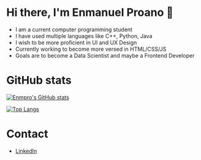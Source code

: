 # Hi there, I'm Enmanuel Proano 👋

* I am a current computer programming student
* I have used multiple languages like C++, Python, Java
* I wish to be more proficient in UI and UX Design
* Currently working to become more versed in HTML/CSS/JS
* Goals are to become a Data Scientist and maybe a Frontend Developer

# GitHub stats
[![Enmpro's GitHub stats](https://github-readme-stats.vercel.app/api?username=enmpro&hide_rank=true&theme=cobalt)](https://github.com/anuraghazra/github-readme-stats)

[![Top Langs](https://github-readme-stats.vercel.app/api/top-langs/?username=enmpro&layout=compact)](https://github.com/anuraghazra/github-readme-stats)

# Contact
* [LinkedIn](https://www.linkedin.com/in/enmanuel-proano-2594a6233/)

<!--
**enmpro/enmpro** is a ✨ _special_ ✨ repository because its `README.md` (this file) appears on your GitHub profile.

Here are some ideas to get you started:

- 🔭 I’m currently working on ...
- 🌱 I’m currently learning ...
- 👯 I’m looking to collaborate on ...
- 🤔 I’m looking for help with ...
- 💬 Ask me about ...
- 📫 How to reach me: ...
- 😄 Pronouns: ...
- ⚡ Fun fact: ...
-->
